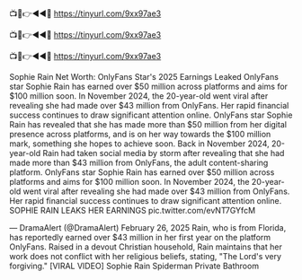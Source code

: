 📺📱👉◄◄🔴 https://tinyurl.com/9xx97ae3

📺📱👉◄◄🔴 https://tinyurl.com/9xx97ae3

📺📱👉◄◄🔴 https://tinyurl.com/9xx97ae3


Sophie Rain Net Worth: OnlyFans Star's 2025 Earnings Leaked
OnlyFans star Sophie Rain has earned over $50 million across platforms and aims for $100 million soon. In November 2024, the 20-year-old went viral after revealing she had made over $43 million from OnlyFans. Her rapid financial success continues to draw significant attention online.
OnlyFans star Sophie Rain has revealed that she has made more than $50 million from her digital presence across platforms, and is on her way towards the $100 million mark, something she hopes to achieve soon. Back in November 2024, 20-year-old Rain had taken social media by storm after revealing that she had made more than $43 million from OnlyFans, the adult content-sharing platform.
OnlyFans star Sophie Rain has earned over $50 million across platforms and aims for $100 million soon. In November 2024, the 20-year-old went viral after revealing she had made over $43 million from OnlyFans. Her rapid financial success continues to draw significant attention online.
SOPHIE RAIN LEAKS HER EARNINGS pic.twitter.com/evNT7GYfcM

— DramaAlert (@DramaAlert) February 26, 2025
Rain, who is from Florida, has reportedly earned over $43 million in her first year on the platform OnlyFans. Raised in a devout Christian household, Rain maintains that her work does not conflict with her religious beliefs, stating, "The Lord's very forgiving."
[VIRAL VIDEO] Sophie Rain Spiderman Private Bathroom
